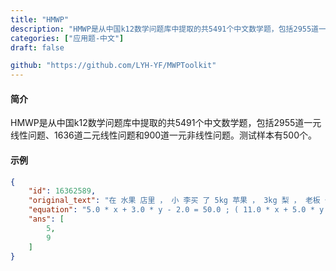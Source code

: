 ```yaml
---
title: "HMWP"
description: "HMWP是从中国k12数学问题库中提取的共5491个中文数学题，包括2955道一元线性问题、1636道二元线性问题和900道一元非线性问题。测试样本有500个。"
categories: ["应用题-中文"]
draft: false

github: "https://github.com/LYH-YF/MWPToolkit"
---
```


#### 简介

HMWP是从中国k12数学问题库中提取的共5491个中文数学题，包括2955道一元线性问题、1636道二元线性问题和900道一元非线性问题。测试样本有500个。

#### 示例

```json
{
	"id": 16362589,
	"original_text": "在 水果 店里 ， 小 李买 了 5kg 苹果 ， 3kg 梨 ， 老板 少要 2 元 ， 收 了 50 元 ； 老王 买 了 11kg 苹果 ， 5kg 梨 ， 老板 按 0.9 折 收钱 ， 收 了 90 元 ， 该店 的 苹果 和 梨 的 单价 各是 多少 元 ？",
	"equation": "5.0 * x + 3.0 * y - 2.0 = 50.0 ; ( 11.0 * x + 5.0 * y ) * 0.9 = 90.0",
	"ans": [
		5,
		9
	]
}
```